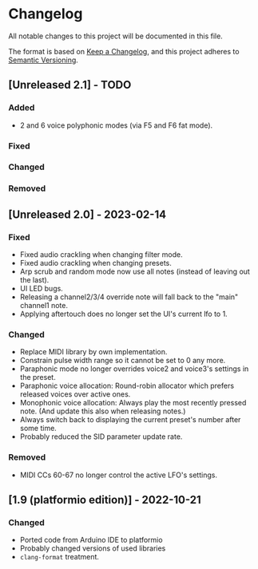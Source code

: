 # Changelog

All notable changes to this project will be documented in this file.

The format is based on [Keep a Changelog](https://keepachangelog.com/en/1.0.0/),
and this project adheres to [Semantic Versioning](https://semver.org/spec/v2.0.0.html).

## [Unreleased 2.1] - TODO

### Added
- 2 and 6 voice polyphonic modes (via F5 and F6 fat mode).

### Fixed

### Changed

### Removed

## [Unreleased 2.0] - 2023-02-14

### Fixed

- Fixed audio crackling when changing filter mode.
- Fixed audio crackling when changing presets.
- Arp scrub and random mode now use all notes (instead of leaving out the last).
- UI LED bugs.
- Releasing a channel2/3/4 override note will fall back to the "main" channel1 note.
- Applying aftertouch does no longer set the UI's current lfo to 1.

### Changed

- Replace MIDI library by own implementation.
- Constrain pulse width range so it cannot be set to 0 any more.
- Paraphonic mode no longer overrides voice2 and voice3's settings in the preset.
- Paraphonic voice allocation: Round-robin allocator which prefers released voices
  over active ones.
- Monophonic voice allocation: Always play the most recently pressed note. (And
  update this also when releasing notes.)
- Always switch back to displaying the current preset's number after some time.
- Probably reduced the SID parameter update rate.

### Removed

- MIDI CCs 60-67 no longer control the active LFO's settings.

## [1.9 (platformio edition)] - 2022-10-21

### Changed

- Ported code from Arduino IDE to platformio
- Probably changed versions of used libraries
- `clang-format` treatment.
